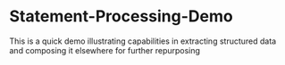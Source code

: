 # Statement-Processing-Demo
This is a quick demo illustrating capabilities in extracting structured data and composing it elsewhere for further repurposing
